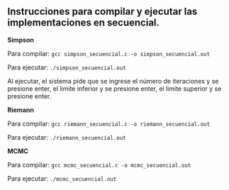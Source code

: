 ## Instrucciones para compilar y ejecutar las implementaciones en secuencial.


__Simpson__

Para compilar: `gcc simpson_secuencial.c -o simpson_secuencial.out`

Para ejecutar: `./simpson_secuencial.out`

Al ejecutar, el sistema pide que se ingrese el número de iteraciones y se presione enter, el limite inferior y se presione enter, el limite superior y se presione enter.


__Riemann__

Para compilar: `gcc riemann_secuencial.c -o riemann_secuencial.out`

Para ejecutar: `./riemann_secuencial.out`


__MCMC__

Para compilar: `gcc mcmc_secuencial.c -o mcmc_secuencial.out`

Para ejecutar: `./mcmc_secuencial.out`
